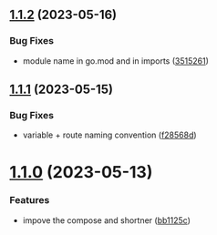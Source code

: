 ## [1.1.2](https://github.com/Pradumnasaraf/Shortify/compare/v1.1.1...v1.1.2) (2023-05-16)


### Bug Fixes

* module name in go.mod and in imports ([3515261](https://github.com/Pradumnasaraf/Shortify/commit/3515261233d70914b0e47c43bf1df54cc7bcad3e))



## [1.1.1](https://github.com/Pradumnasaraf/Shortify/compare/v1.1.0...v1.1.1) (2023-05-15)


### Bug Fixes

* variable + route naming convention ([f28568d](https://github.com/Pradumnasaraf/Shortify/commit/f28568dbbfea3dd58601a0a509731835824da733))



# [1.1.0](https://github.com/Pradumnasaraf/Shortify/compare/bb1125c72890f45b97c0cb7c5bd6ddcc69eb3e6a...v1.1.0) (2023-05-13)


### Features

* impove the compose and shortner ([bb1125c](https://github.com/Pradumnasaraf/Shortify/commit/bb1125c72890f45b97c0cb7c5bd6ddcc69eb3e6a))




